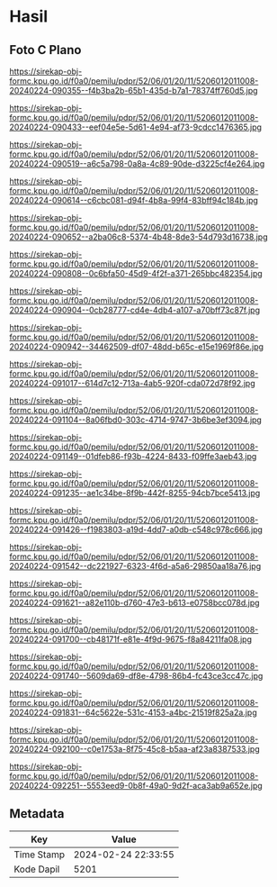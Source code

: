 # Hasil

## Foto C Plano

https://sirekap-obj-formc.kpu.go.id/f0a0/pemilu/pdpr/52/06/01/20/11/5206012011008-20240224-090355--f4b3ba2b-65b1-435d-b7a1-78374ff760d5.jpg

https://sirekap-obj-formc.kpu.go.id/f0a0/pemilu/pdpr/52/06/01/20/11/5206012011008-20240224-090433--eef04e5e-5d61-4e94-af73-9cdcc1476365.jpg

https://sirekap-obj-formc.kpu.go.id/f0a0/pemilu/pdpr/52/06/01/20/11/5206012011008-20240224-090519--a6c5a798-0a8a-4c89-90de-d3225cf4e264.jpg

https://sirekap-obj-formc.kpu.go.id/f0a0/pemilu/pdpr/52/06/01/20/11/5206012011008-20240224-090614--c6cbc081-d94f-4b8a-99f4-83bff94c184b.jpg

https://sirekap-obj-formc.kpu.go.id/f0a0/pemilu/pdpr/52/06/01/20/11/5206012011008-20240224-090652--a2ba06c8-5374-4b48-8de3-54d793d16738.jpg

https://sirekap-obj-formc.kpu.go.id/f0a0/pemilu/pdpr/52/06/01/20/11/5206012011008-20240224-090808--0c6bfa50-45d9-4f2f-a371-265bbc482354.jpg

https://sirekap-obj-formc.kpu.go.id/f0a0/pemilu/pdpr/52/06/01/20/11/5206012011008-20240224-090904--0cb28777-cd4e-4db4-a107-a70bff73c87f.jpg

https://sirekap-obj-formc.kpu.go.id/f0a0/pemilu/pdpr/52/06/01/20/11/5206012011008-20240224-090942--34462509-df07-48dd-b65c-e15e1969f86e.jpg

https://sirekap-obj-formc.kpu.go.id/f0a0/pemilu/pdpr/52/06/01/20/11/5206012011008-20240224-091017--614d7c12-713a-4ab5-920f-cda072d78f92.jpg

https://sirekap-obj-formc.kpu.go.id/f0a0/pemilu/pdpr/52/06/01/20/11/5206012011008-20240224-091104--8a06fbd0-303c-4714-9747-3b6be3ef3094.jpg

https://sirekap-obj-formc.kpu.go.id/f0a0/pemilu/pdpr/52/06/01/20/11/5206012011008-20240224-091149--01dfeb86-f93b-4224-8433-f09ffe3aeb43.jpg

https://sirekap-obj-formc.kpu.go.id/f0a0/pemilu/pdpr/52/06/01/20/11/5206012011008-20240224-091235--ae1c34be-8f9b-442f-8255-94cb7bce5413.jpg

https://sirekap-obj-formc.kpu.go.id/f0a0/pemilu/pdpr/52/06/01/20/11/5206012011008-20240224-091426--f1983803-a19d-4dd7-a0db-c548c978c666.jpg

https://sirekap-obj-formc.kpu.go.id/f0a0/pemilu/pdpr/52/06/01/20/11/5206012011008-20240224-091542--dc221927-6323-4f6d-a5a6-29850aa18a76.jpg

https://sirekap-obj-formc.kpu.go.id/f0a0/pemilu/pdpr/52/06/01/20/11/5206012011008-20240224-091621--a82e110b-d760-47e3-b613-e0758bcc078d.jpg

https://sirekap-obj-formc.kpu.go.id/f0a0/pemilu/pdpr/52/06/01/20/11/5206012011008-20240224-091700--cb48171f-e81e-4f9d-9675-f8a84211fa08.jpg

https://sirekap-obj-formc.kpu.go.id/f0a0/pemilu/pdpr/52/06/01/20/11/5206012011008-20240224-091740--5609da69-df8e-4798-86b4-fc43ce3cc47c.jpg

https://sirekap-obj-formc.kpu.go.id/f0a0/pemilu/pdpr/52/06/01/20/11/5206012011008-20240224-091831--64c5622e-531c-4153-a4bc-21519f825a2a.jpg

https://sirekap-obj-formc.kpu.go.id/f0a0/pemilu/pdpr/52/06/01/20/11/5206012011008-20240224-092100--c0e1753a-8f75-45c8-b5aa-af23a8387533.jpg

https://sirekap-obj-formc.kpu.go.id/f0a0/pemilu/pdpr/52/06/01/20/11/5206012011008-20240224-092251--5553eed9-0b8f-49a0-9d2f-aca3ab9a652e.jpg


## Metadata

| Key        | Value               |
| ---------- | ------------------- |
| Time Stamp | 2024-02-24 22:33:55 |
| Kode Dapil | 5201                |



